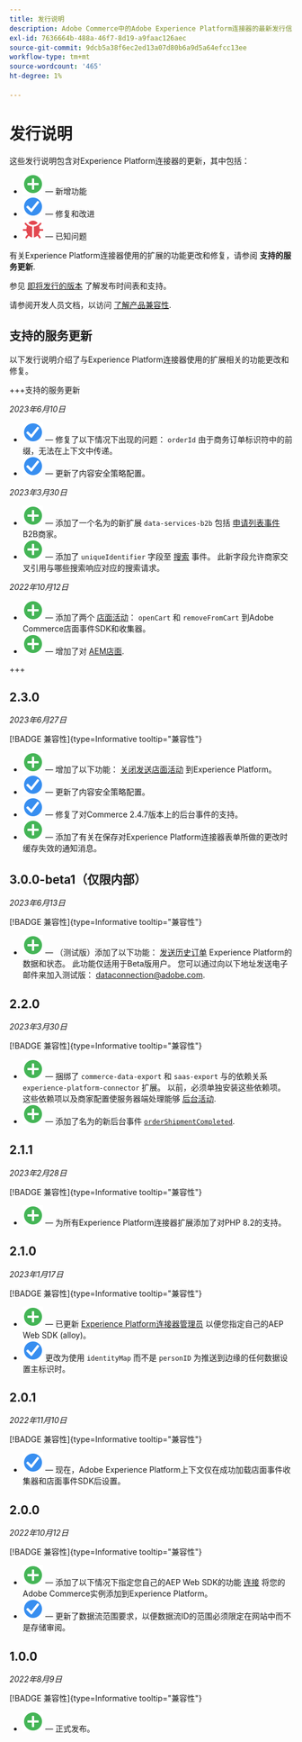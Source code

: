 ```yaml
---
title: 发行说明
description: Adobe Commerce中的Adobe Experience Platform连接器的最新发行信息。
exl-id: 7636664b-488a-46f7-8d19-a9faac126aec
source-git-commit: 9dcb5a38f6ec2ed13a07d80b6a9d5a64efcc13ee
workflow-type: tm+mt
source-wordcount: '465'
ht-degree: 1%

---
```


# 发行说明

这些发行说明包含对Experience Platform连接器的更新，其中包括：

* ![新](../assets/new.svg)  — 新增功能
* ![修复](../assets/fix.svg)  — 修复和改进
* ![错误](../assets/bug.svg)  — 已知问题

有关Experience Platform连接器使用的扩展的功能更改和修复，请参阅 **支持的服务更新**.

参见 [即将发行的版本](https://experienceleague.adobe.com/docs/commerce-operations/release/planning/schedule.html) 了解发布时间表和支持。

请参阅开发人员文档，以访问 [了解产品兼容性](https://experienceleague.adobe.com/docs/commerce-operations/release/product-availability.html).

## 支持的服务更新

以下发行说明介绍了与Experience Platform连接器使用的扩展相关的功能更改和修复。

+++支持的服务更新

_2023年6月10日_

* ![修复](../assets/fix.svg)  — 修复了以下情况下出现的问题： `orderId` 由于商务订单标识符中的前缀，无法在上下文中传递。
* ![修复](../assets/fix.svg)  — 更新了内容安全策略配置。

_2023年3月30日_

* ![新](../assets/new.svg)  — 添加了一个名为的新扩展 `data-services-b2b` 包括 [申请列表事件](events.md#b2b-events) B2B商家。
* ![新](../assets/new.svg)  — 添加了 `uniqueIdentifier` 字段至 [搜索](events.md#search-events) 事件。 此新字段允许商家交叉引用与哪些搜索响应对应的搜索请求。

_2022年10月12日_

* ![新](../assets/new.svg)  — 添加了两个 [店面活动](events.md)： `openCart` 和 `removeFromCart` 到Adobe Commerce店面事件SDK和收集器。
* ![新](../assets/new.svg)  — 增加了对 [AEM店面](overview.md#aem-support).

+++

## 2.3.0

_2023年6月27日_

[!BADGE 兼容性]{type=Informative tooltip="兼容性"}

* ![新](../assets/new.svg)  — 增加了以下功能： [关闭发送店面活动](connect-data.md#data-collection) 到Experience Platform。
* ![修复](../assets/fix.svg)  — 更新了内容安全策略配置。
* ![修复](../assets/fix.svg)  — 修复了对Commerce 2.4.7版本上的后台事件的支持。
* ![新](../assets/new.svg)  — 添加了有关在保存对Experience Platform连接器表单所做的更改时缓存失效的通知消息。


## 3.0.0-beta1（仅限内部）

_2023年6月13日_

[!BADGE 兼容性]{type=Informative tooltip="兼容性"}

* ![新](../assets/new.svg)  — （测试版）添加了以下功能： [发送历史订单](connect-data.md#beta-send-historical-order-data) Experience Platform的数据和状态。 此功能仅适用于Beta版用户。 您可以通过向以下地址发送电子邮件来加入测试版： [dataconnection@adobe.com](mailto:dataconnection@adobe.com).

## 2.2.0

_2023年3月30日_

[!BADGE 兼容性]{type=Informative tooltip="兼容性"}

* ![新](../assets/new.svg)  — 捆绑了 `commerce-data-export` 和 `saas-export` 与的依赖关系 `experience-platform-connector` 扩展。 以前，必须单独安装这些依赖项。 这些依赖项以及商家配置使服务器端处理能够 [后台活动](events.md#back-office-events).
* ![新](../assets/new.svg)  — 添加了名为的新后台事件 [`orderShipmentCompleted`](events.md#ordershipmentcompleted).

## 2.1.1

_2023年2月28日_

[!BADGE 兼容性]{type=Informative tooltip="兼容性"}

* ![新](../assets/new.svg)  — 为所有Experience Platform连接器扩展添加了对PHP 8.2的支持。

## 2.1.0

_2023年1月17日_

[!BADGE 兼容性]{type=Informative tooltip="兼容性"}

* ![新](../assets/new.svg)  — 已更新 [Experience Platform连接器管理员](connect-data.md) 以便您指定自己的AEP Web SDK (alloy)。
* ![修复](../assets/fix.svg) 更改为使用 `identityMap` 而不是 `personID` 为推送到边缘的任何数据设置主标识时。

## 2.0.1

_2022年11月10日_

[!BADGE 兼容性]{type=Informative tooltip="兼容性"}

* ![已修复的问题](../assets/fix.svg)  — 现在，Adobe Experience Platform上下文仅在成功加载店面事件收集器和店面事件SDK后设置。

## 2.0.0

_2022年10月12日_

[!BADGE 兼容性]{type=Informative tooltip="兼容性"}

* ![新](../assets/new.svg)  — 添加了以下情况下指定您自己的AEP Web SDK的功能 [连接](connect-data.md) 将您的Adobe Commerce实例添加到Experience Platform。
* ![修复](../assets/fix.svg)  — 更新了数据流范围要求，以便数据流ID的范围必须限定在网站中而不是存储审阅。

## 1.0.0

_2022年8月9日_

[!BADGE 兼容性]{type=Informative tooltip="兼容性"}

* ![新](../assets/new.svg)  — 正式发布。
